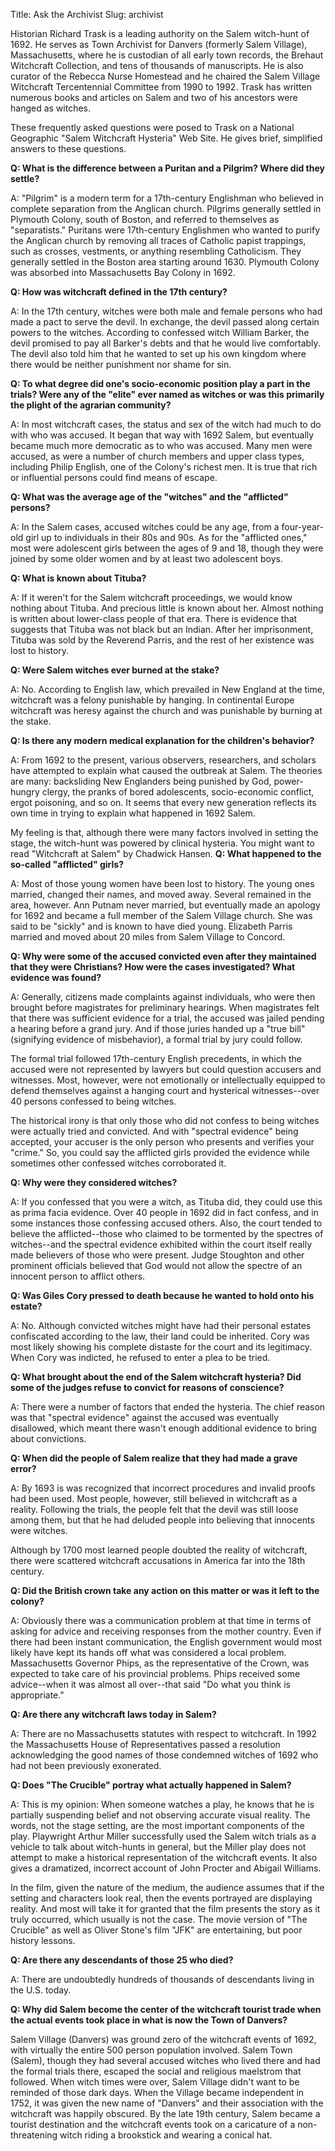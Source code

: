 Title: Ask the Archivist
Slug: archivist

Historian Richard Trask is a leading authority on the Salem witch-hunt of 1692. He serves as Town Archivist for Danvers (formerly Salem Village), Massachusetts, where he is custodian of all early town records, the Brehaut Witchcraft Collection, and tens of thousands of manuscripts. He is also curator of the Rebecca Nurse Homestead and he chaired the Salem Village Witchcraft Tercentennial Committee from 1990 to 1992. Trask has written numerous books and articles on Salem and two of his ancestors were hanged as witches.

These frequently asked questions were posed to Trask on a National Geographic "Salem Witchcraft Hysteria" Web Site. He gives brief, simplified answers to these questions.


**Q: What is the difference between a Puritan and a Pilgrim? Where did they settle?**

A: "Pilgrim" is a modern term for a 17th-century Englishman who believed in complete separation from the Anglican church. Pilgrims generally settled in Plymouth Colony, south of Boston, and referred to themselves as "separatists." Puritans were 17th-century Englishmen who wanted to purify the Anglican church by removing all traces of Catholic papist trappings, such as crosses, vestments, or anything resembling Catholicism. They generally settled in the Boston area starting around 1630. Plymouth Colony was absorbed into Massachusetts Bay Colony in 1692.

**Q: How was witchcraft defined in the 17th century?**

A: In the 17th century, witches were both male and female persons who had made a pact to serve the devil. In exchange, the devil passed along certain powers to the witches. According to confessed witch William Barker, the devil promised to pay all Barker's debts and that he would live comfortably. The devil also told him that he wanted to set up his own kingdom where there would be neither punishment nor shame for sin.

**Q: To what degree did one's socio-economic position play a part in the trials? Were any of the "elite" ever named as witches or was this primarily the plight of the agrarian community?**

A: In most witchcraft cases, the status and sex of the witch had much to do with who was accused. It began that way with 1692 Salem, but eventually became much more democratic as to who was accused. Many men were accused, as were a number of church members and upper class types, including Philip English, one of the Colony's richest men. It is true that rich or influential persons could find means of escape.

**Q: What was the average age of the "witches" and the "afflicted" persons?**

A: In the Salem cases, accused witches could be any age, from a four-year-old girl up to individuals in their 80s and 90s. As for the "afflicted ones," most were adolescent girls between the ages of 9 and 18, though they were joined by some older women and by at least two adolescent boys.

**Q: What is known about Tituba?**

A: If it weren't for the Salem witchcraft proceedings, we would know nothing about Tituba. And precious little is known about her. Almost nothing is written about lower-class people of that era. There is evidence that suggests that Tituba was not black but an Indian. After her imprisonment, Tituba was sold by the Reverend Parris, and the rest of her existence was lost to history.

**Q: Were Salem witches ever burned at the stake?**

A: No. According to English law, which prevailed in New England at the time, witchcraft was a felony punishable by hanging. In continental Europe witchcraft was heresy against the church and was punishable by burning at the stake.

**Q: Is there any modern medical explanation for the children's behavior?**

A: From 1692 to the present, various observers, researchers, and scholars have attempted to explain what caused the outbreak at Salem. The theories are many: backsliding New Englanders being punished by God, power-hungry clergy, the pranks of bored adolescents, socio-economic conflict, ergot poisoning, and so on. It seems that every new generation reflects its own time in trying to explain what happened in 1692 Salem.

My feeling is that, although there were many factors involved in setting the stage, the witch-hunt was powered by clinical hysteria. You might want to read "Witchcraft at Salem" by Chadwick Hansen.
**Q: What happened to the so-called "afflicted" girls?**

A: Most of those young women have been lost to history. The young ones married, changed their names, and moved away. Several remained in the area, however. Ann Putnam never married, but eventually made an apology for 1692 and became a full member of the Salem Village church. She was said to be "sickly" and is known to have died young. Elizabeth Parris married and moved about 20 miles from Salem Village to Concord.

**Q: Why were some of the accused convicted even after they maintained that they were Christians? How were the cases investigated? What evidence was found?**

A: Generally, citizens made complaints against individuals, who were then brought before magistrates for preliminary hearings. When magistrates felt that there was sufficient evidence for a trial, the accused was jailed pending a hearing before a grand jury. And if those juries handed up a "true bill" (signifying evidence of misbehavior), a formal trial by jury could follow.

The formal trial followed 17th-century English precedents, in which the accused were not represented by lawyers but could question accusers and witnesses. Most, however, were not emotionally or intellectually equipped to defend themselves against a hanging court and hysterical witnesses--over 40 persons confessed to being witches.

The historical irony is that only those who did not confess to being witches were actually tried and convicted. And with "spectral evidence" being accepted, your accuser is the only person who presents and verifies your "crime." So, you could say the afflicted girls provided the evidence while sometimes other confessed witches corroborated it.

**Q: Why were they considered witches?**

A: If you confessed that you were a witch, as Tituba did, they could use this as prima facia evidence. Over 40 people in 1692 did in fact confess, and in some instances those confessing accused others. Also, the court tended to believe the afflicted--those who claimed to be tormented by the spectres of witches--and the spectral evidence exhibited within the court itself really made believers of those who were present. Judge Stoughton and other prominent officials believed that God would not allow the spectre of an innocent person to afflict others.

**Q: Was Giles Cory pressed to death because he wanted to hold onto his estate?**

A: No. Although convicted witches might have had their personal estates confiscated according to the law, their land could be inherited. Cory was most likely showing his complete distaste for the court and its legitimacy. When Cory was indicted, he refused to enter a plea to be tried.

**Q: What brought about the end of the Salem witchcraft hysteria? Did some of the judges refuse to convict for reasons of conscience?**

A: There were a number of factors that ended the hysteria. The chief reason was that "spectral evidence" against the accused was eventually disallowed, which meant there wasn't enough additional evidence to bring about convictions.

**Q: When did the people of Salem realize that they had made a grave error?**

A: By 1693 is was recognized that incorrect procedures and invalid proofs had been used. Most people, however, still believed in witchcraft as a reality. Following the trials, the people felt that the devil was still loose among them, but that he had deluded people into believing that innocents were witches.

Although by 1700 most learned people doubted the reality of witchcraft, there were scattered witchcraft accusations in America far into the 18th century.

**Q: Did the British crown take any action on this matter or was it left to the colony?**

A: Obviously there was a communication problem at that time in terms of asking for advice and receiving responses from the mother country. Even if there had been instant communication, the English government would most likely have kept its hands off what was considered a local problem. Massachusetts Governor Phips, as the representative of the Crown, was expected to take care of his provincial problems. Phips received some advice--when it was almost all over--that said "Do what you think is appropriate."

**Q: Are there any witchcraft laws today in Salem?**

A: There are no Massachusetts statutes with respect to witchcraft. In 1992 the Massachusetts House of Representatives passed a resolution acknowledging the good names of those condemned witches of 1692 who had not been previously exonerated.

**Q: Does "The Crucible" portray what actually happened in Salem?**

A: This is my opinion: When someone watches a play, he knows that he is partially suspending belief and not observing accurate visual reality. The words, not the stage setting, are the most important components of the play. Playwright Arthur Miller successfully used the Salem witch trials as a vehicle to talk about witch-hunts in general, but the Miller play does not attempt to make a historical representation of the witchcraft events. It also gives a dramatized, incorrect account of John Procter and Abigail Williams.

In the film, given the nature of the medium, the audience assumes that if the setting and characters look real, then the events portrayed are displaying reality. And most will take it for granted that the film presents the story as it truly occurred, which usually is not the case. The movie version of "The Crucible" as well as Oliver Stone's film "JFK" are entertaining, but poor history lessons.

**Q: Are there any descendants of those 25 who died?**

A: There are undoubtedly hundreds of thousands of descendants living in the U.S. today.

**Q: Why did Salem become the center of the witchcraft tourist trade when the actual events took place in what is now the Town of Danvers?**

Salem Village (Danvers) was ground zero of the witchcraft events of 1692, with virtually the entire 500 person population involved. Salem Town (Salem), though they had several accused witches who lived there and had the formal trials there, escaped the social and religious maelstrom that followed. When witch times were over, Salem Village didn't want to be reminded of those dark days. When the Village became independent in 1752, it was given the new name of "Danvers" and their association with the witchcraft was happily obscured. By the late 19th century, Salem became a tourist destination and the witchcraft events took on a caricature of a non-threatening witch riding a brookstick and wearing a conical hat.
